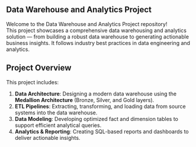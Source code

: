 ## Data Warehouse and Analytics Project

Welcome to the Data Warehouse and Analytics Project repository!  
This project showcases a comprehensive data warehousing and analytics solution — from building a robust data warehouse to generating actionable business insights. It follows industry best practices in data engineering and analytics.

## Project Overview

This project includes:

1. **Data Architecture**: Designing a modern data warehouse using the **Medallion Architecture** (Bronze, Silver, and Gold layers).
2. **ETL Pipelines**: Extracting, transforming, and loading data from source systems into the data warehouse.
3. **Data Modeling**: Developing optimized fact and dimension tables to support efficient analytical queries.
4. **Analytics & Reporting**: Creating SQL-based reports and dashboards to deliver actionable insights.


